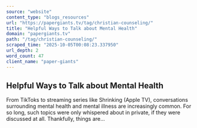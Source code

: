 ```yaml
---
source: "website"
content_type: "blogs_resources"
url: "https://papergiants.tv/tag/christian-counseling/"
title: "Helpful Ways to Talk about Mental Health"
domain: "papergiants.tv"
path: "/tag/christian-counseling/"
scraped_time: "2025-10-05T00:08:23.337950"
url_depth: 2
word_count: 47
client_name: "paper-giants"
---
```


## Helpful Ways to Talk about Mental Health

From TikToks to streaming series like Shrinking (Apple TV), conversations surrounding mental health and mental illness are increasingly common. For so long, such topics were only whispered about in private, if they were discussed at all. Thankfully, things are...
